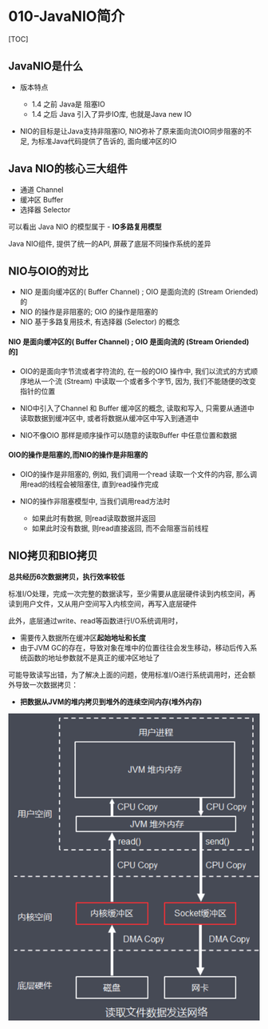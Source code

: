 # 010-JavaNIO简介

[TOC]

## JavaNIO是什么

- 版本特点
  - 1.4 之前 Java是 阻塞IO
  - 1.4 之后 Java 引入了异步IO库, 也就是Java new IO

- NIO的目标是让Java支持非阻塞IO, NIO弥补了原来面向流OIO同步阻塞的不足, 为标准Java代码提供了告诉的, 面向缓冲区的IO

## Java NIO的核心三大组件

- 通道 Channel
- 缓冲区 Buffer
- 选择器 Selector

可以看出 Java NIO 的模型属于 - **IO多路复用模型**

Java NIO组件, 提供了统一的API, 屏蔽了底层不同操作系统的差异

## NIO与OIO的对比

- NIO 是面向缓冲区的( Buffer Channel) ; OIO 是面向流的 (Stream Oriended) 的
- NIO 的操作是非阻塞的; OIO 的操作是阻塞的
- NIO 基于多路复用技术, 有选择器 (Selector) 的概念

#### NIO 是面向缓冲区的( Buffer Channel) ; OIO 是面向流的 (Stream Oriended) 的]

- OIO的是面向字节流或者字符流的, 在一般的OIO 操作中, 我们以流式的方式顺序地从一个流 (Stream) 中读取一个或者多个字节, 因为, 我们不能随便的改变指针的位置

- NIO中引入了Channel 和 Buffer 缓冲区的概念, 读取和写入, 只需要从通道中读取数据到缓冲区中, 或者将数据从缓冲区中写入到通道中
- NIO不像OIO 那样是顺序操作可以随意的读取Buffer 中任意位置和数据

#### OIO的操作是阻塞的,而NIO的操作是非阻塞的

- OIO的操作是非阻塞的, 例如, 我们调用一个read 读取一个文件的内容, 那么调用read的线程会被阻塞住, 直到read操作完成

- NIO的操作非阻塞模型中, 当我们调用read方法时
  - 如果此时有数据, 则read读取数据并返回
  - 如果此时没有数据, 则read直接返回, 而不会阻塞当前线程

## NIO拷贝和BIO拷贝

**总共经历6次数据拷贝，执行效率较低**

标准I/O处理，完成一次完整的数据读写，至少需要从底层硬件读到内核空间，再读到用户文件，又从用户空间写入内核空间，再写入底层硬件

此外，底层通过write、read等函数进行I/O系统调用时，

- 需要传入数据所在缓冲区**起始地址和长度**
- 由于JVM GC的存在，导致对象在堆中的位置往往会发生移动，移动后传入系统函数的地址参数就不是真正的缓冲区地址了

可能导致读写出错，为了解决上面的问题，使用标准I/O进行系统调用时，还会额外导致一次数据拷贝：

- **把数据从JVM的堆内拷贝到堆外的连续空间内存(堆外内存)**

![image-20201228201048781](../../../assets/image-20201228201048781.png)